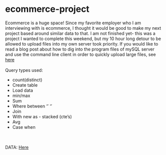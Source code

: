# ecommerce-project
Ecommerce is a huge space! Since my favorite employer who I am interviewing with is ecommerce, I thought it would be good to make my next project based around similar data to that. I am not finished yet- this was a project I wanted to complete this weekend, but my 10 hour long detour to be allowed to upload files into my own server took priority. If you would like to read a blog post about how to dig into the program files of mySQL server and use the command line client in order to quickly upload large files, see [here](https://anniesanalytics.wixsite.com/annie-nelson/post/uploading-large-files-to-mysql-server-the-quest)
<br><br>
Query types used:
- count(distinct)
- Create table
- Load data
- min/max
- Sum
- Where between ‘’ ‘’
- Join
- With new as - stacked (cte’s)
- Avg
- Case when

<br><br>
DATA: [Here](https://www.kaggle.com/datasets/manjeetsingh/retaildataset)
